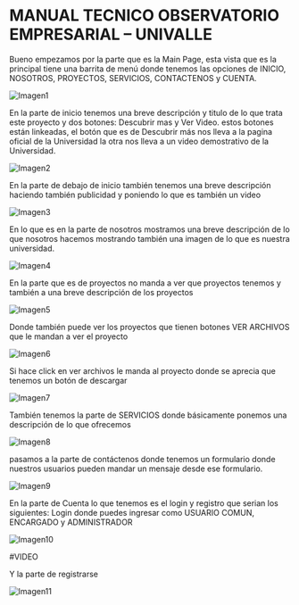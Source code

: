 # MANUAL TECNICO OBSERVATORIO EMPRESARIAL – UNIVALLE


Bueno empezamos por la parte que es la Main Page, esta vista que es la principal tiene una barrita de menú donde tenemos las opciones de  INICIO, NOSOTROS, PROYECTOS, SERVICIOS, CONTACTENOS y CUENTA.

![Imagen1](https://github.com/Observatorio-Empresarial/Business_observatory/assets/111919106/f8187b2c-0905-4c3f-8f9e-c8345e50da5f)

En la parte de inicio tenemos una breve descripción y titulo de lo que trata este proyecto y dos botones: Descubrir mas y Ver Video.
estos botones están linkeadas, el botón que es de Descubrir más nos lleva a la pagina oficial de la Universidad la otra nos lleva a un video demostrativo de la Universidad.

![Imagen2](https://github.com/Observatorio-Empresarial/Business_observatory/assets/111919106/34670bcb-8f7d-4d72-8961-ae46ea3c0870)


En la parte de debajo de inicio también tenemos una breve descripción haciendo también publicidad y poniendo lo que es también un video

![Imagen3](https://github.com/Observatorio-Empresarial/Business_observatory/assets/111919106/204fbce4-65fc-413e-bcc0-9f4a4d536fcf)


En lo que es en la parte de nosotros mostramos una breve descripción de lo que nosotros hacemos mostrando también una imagen de lo que es nuestra universidad.

![Imagen4](https://github.com/Observatorio-Empresarial/Business_observatory/assets/111919106/ab2997f8-2e7a-4f06-9916-7e61811c2883)


En la parte que es de proyectos no manda a ver que proyectos tenemos y también a una breve descripción de los proyectos

![Imagen5](https://github.com/Observatorio-Empresarial/Business_observatory/assets/111919106/2ad8a6da-3302-4259-94e0-ef58e1d885b7)


Donde también puede ver los proyectos que tienen botones VER ARCHIVOS que le mandan a ver el proyecto 

![Imagen6](https://github.com/Observatorio-Empresarial/Business_observatory/assets/111919106/7d1f8edf-731a-4964-bc7c-e75d293a57c2)


Si hace click en ver archivos le manda al proyecto donde se aprecia que tenemos un botón de descargar 

![Imagen7](https://github.com/Observatorio-Empresarial/Business_observatory/assets/111919106/e0c00166-0974-4484-adf2-eb2278b0042d)


También tenemos la parte de SERVICIOS donde básicamente ponemos una descripción de lo que ofrecemos

![Imagen8](https://github.com/Observatorio-Empresarial/Business_observatory/assets/111919106/ea8ee747-78f7-4dd9-9139-aa80e4db589b)


pasamos a la parte de contáctenos donde tenemos un formulario donde nuestros usuarios pueden mandar un mensaje desde ese formulario.

![Imagen9](https://github.com/Observatorio-Empresarial/Business_observatory/assets/111919106/93b6dc53-dd70-442d-ab00-f840ba314dba)


En la parte de Cuenta lo que tenemos es el login y registro que serian los siguientes:
Login donde puedes ingresar como USUARIO COMUN, ENCARGADO y ADMINISTRADOR

![Imagen10](https://github.com/Observatorio-Empresarial/Business_observatory/assets/111919106/d146ccd2-26fe-4a34-a652-efbc1fbe2fd1)


#VIDEO


Y la parte de registrarse 

 ![Imagen11](https://github.com/Observatorio-Empresarial/Business_observatory/assets/111919106/71716f35-8e08-4848-ac56-9518aecc2bfe)

